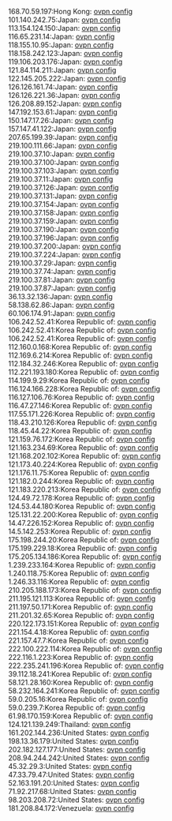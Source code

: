 168.70.59.197:Hong Kong: [ovpn config](vpn/168_70_59_197.ovpn)  
101.140.242.75:Japan: [ovpn config](vpn/101_140_242_75.ovpn)  
113.154.124.150:Japan: [ovpn config](vpn/113_154_124_150.ovpn)  
116.65.231.14:Japan: [ovpn config](vpn/116_65_231_14.ovpn)  
118.155.10.95:Japan: [ovpn config](vpn/118_155_10_95.ovpn)  
118.158.242.123:Japan: [ovpn config](vpn/118_158_242_123.ovpn)  
119.106.203.176:Japan: [ovpn config](vpn/119_106_203_176.ovpn)  
121.84.114.211:Japan: [ovpn config](vpn/121_84_114_211.ovpn)  
122.145.205.222:Japan: [ovpn config](vpn/122_145_205_222.ovpn)  
126.126.161.74:Japan: [ovpn config](vpn/126_126_161_74.ovpn)  
126.126.221.36:Japan: [ovpn config](vpn/126_126_221_36.ovpn)  
126.208.89.152:Japan: [ovpn config](vpn/126_208_89_152.ovpn)  
147.192.153.61:Japan: [ovpn config](vpn/147_192_153_61.ovpn)  
150.147.17.26:Japan: [ovpn config](vpn/150_147_17_26.ovpn)  
157.147.41.122:Japan: [ovpn config](vpn/157_147_41_122.ovpn)  
207.65.199.39:Japan: [ovpn config](vpn/207_65_199_39.ovpn)  
219.100.111.66:Japan: [ovpn config](vpn/219_100_111_66.ovpn)  
219.100.37.10:Japan: [ovpn config](vpn/219_100_37_10.ovpn)  
219.100.37.100:Japan: [ovpn config](vpn/219_100_37_100.ovpn)  
219.100.37.103:Japan: [ovpn config](vpn/219_100_37_103.ovpn)  
219.100.37.11:Japan: [ovpn config](vpn/219_100_37_11.ovpn)  
219.100.37.126:Japan: [ovpn config](vpn/219_100_37_126.ovpn)  
219.100.37.131:Japan: [ovpn config](vpn/219_100_37_131.ovpn)  
219.100.37.154:Japan: [ovpn config](vpn/219_100_37_154.ovpn)  
219.100.37.158:Japan: [ovpn config](vpn/219_100_37_158.ovpn)  
219.100.37.159:Japan: [ovpn config](vpn/219_100_37_159.ovpn)  
219.100.37.190:Japan: [ovpn config](vpn/219_100_37_190.ovpn)  
219.100.37.196:Japan: [ovpn config](vpn/219_100_37_196.ovpn)  
219.100.37.200:Japan: [ovpn config](vpn/219_100_37_200.ovpn)  
219.100.37.224:Japan: [ovpn config](vpn/219_100_37_224.ovpn)  
219.100.37.29:Japan: [ovpn config](vpn/219_100_37_29.ovpn)  
219.100.37.74:Japan: [ovpn config](vpn/219_100_37_74.ovpn)  
219.100.37.81:Japan: [ovpn config](vpn/219_100_37_81.ovpn)  
219.100.37.87:Japan: [ovpn config](vpn/219_100_37_87.ovpn)  
36.13.32.136:Japan: [ovpn config](vpn/36_13_32_136.ovpn)  
58.138.62.86:Japan: [ovpn config](vpn/58_138_62_86.ovpn)  
60.106.174.91:Japan: [ovpn config](vpn/60_106_174_91.ovpn)  
106.242.52.41:Korea Republic of: [ovpn config](vpn/106_242_52_41.ovpn)  
106.242.52.41:Korea Republic of: [ovpn config](vpn/106_242_52_41.ovpn)  
106.242.52.41:Korea Republic of: [ovpn config](vpn/106_242_52_41.ovpn)  
112.160.0.168:Korea Republic of: [ovpn config](vpn/112_160_0_168.ovpn)  
112.169.6.214:Korea Republic of: [ovpn config](vpn/112_169_6_214.ovpn)  
112.184.32.246:Korea Republic of: [ovpn config](vpn/112_184_32_246.ovpn)  
112.221.193.180:Korea Republic of: [ovpn config](vpn/112_221_193_180.ovpn)  
114.199.9.29:Korea Republic of: [ovpn config](vpn/114_199_9_29.ovpn)  
116.124.166.228:Korea Republic of: [ovpn config](vpn/116_124_166_228.ovpn)  
116.127.106.76:Korea Republic of: [ovpn config](vpn/116_127_106_76.ovpn)  
116.47.27.146:Korea Republic of: [ovpn config](vpn/116_47_27_146.ovpn)  
117.55.171.226:Korea Republic of: [ovpn config](vpn/117_55_171_226.ovpn)  
118.43.210.126:Korea Republic of: [ovpn config](vpn/118_43_210_126.ovpn)  
118.45.44.22:Korea Republic of: [ovpn config](vpn/118_45_44_22.ovpn)  
121.159.76.172:Korea Republic of: [ovpn config](vpn/121_159_76_172.ovpn)  
121.163.234.69:Korea Republic of: [ovpn config](vpn/121_163_234_69.ovpn)  
121.168.202.102:Korea Republic of: [ovpn config](vpn/121_168_202_102.ovpn)  
121.173.40.224:Korea Republic of: [ovpn config](vpn/121_173_40_224.ovpn)  
121.176.11.75:Korea Republic of: [ovpn config](vpn/121_176_11_75.ovpn)  
121.182.0.244:Korea Republic of: [ovpn config](vpn/121_182_0_244.ovpn)  
121.183.220.213:Korea Republic of: [ovpn config](vpn/121_183_220_213.ovpn)  
124.49.72.178:Korea Republic of: [ovpn config](vpn/124_49_72_178.ovpn)  
124.53.44.180:Korea Republic of: [ovpn config](vpn/124_53_44_180.ovpn)  
125.131.22.200:Korea Republic of: [ovpn config](vpn/125_131_22_200.ovpn)  
14.47.226.152:Korea Republic of: [ovpn config](vpn/14_47_226_152.ovpn)  
14.5.142.253:Korea Republic of: [ovpn config](vpn/14_5_142_253.ovpn)  
175.198.244.20:Korea Republic of: [ovpn config](vpn/175_198_244_20.ovpn)  
175.199.229.18:Korea Republic of: [ovpn config](vpn/175_199_229_18.ovpn)  
175.205.134.186:Korea Republic of: [ovpn config](vpn/175_205_134_186.ovpn)  
1.239.233.164:Korea Republic of: [ovpn config](vpn/1_239_233_164.ovpn)  
1.240.118.75:Korea Republic of: [ovpn config](vpn/1_240_118_75.ovpn)  
1.246.33.116:Korea Republic of: [ovpn config](vpn/1_246_33_116.ovpn)  
210.205.188.173:Korea Republic of: [ovpn config](vpn/210_205_188_173.ovpn)  
211.195.121.113:Korea Republic of: [ovpn config](vpn/211_195_121_113.ovpn)  
211.197.50.171:Korea Republic of: [ovpn config](vpn/211_197_50_171.ovpn)  
211.201.32.65:Korea Republic of: [ovpn config](vpn/211_201_32_65.ovpn)  
220.122.173.151:Korea Republic of: [ovpn config](vpn/220_122_173_151.ovpn)  
221.154.4.18:Korea Republic of: [ovpn config](vpn/221_154_4_18.ovpn)  
221.157.47.7:Korea Republic of: [ovpn config](vpn/221_157_47_7.ovpn)  
222.100.222.114:Korea Republic of: [ovpn config](vpn/222_100_222_114.ovpn)  
222.116.1.223:Korea Republic of: [ovpn config](vpn/222_116_1_223.ovpn)  
222.235.241.196:Korea Republic of: [ovpn config](vpn/222_235_241_196.ovpn)  
39.112.18.241:Korea Republic of: [ovpn config](vpn/39_112_18_241.ovpn)  
58.121.28.160:Korea Republic of: [ovpn config](vpn/58_121_28_160.ovpn)  
58.232.164.241:Korea Republic of: [ovpn config](vpn/58_232_164_241.ovpn)  
59.0.205.16:Korea Republic of: [ovpn config](vpn/59_0_205_16.ovpn)  
59.0.239.7:Korea Republic of: [ovpn config](vpn/59_0_239_7.ovpn)  
61.98.170.159:Korea Republic of: [ovpn config](vpn/61_98_170_159.ovpn)  
124.121.139.249:Thailand: [ovpn config](vpn/124_121_139_249.ovpn)  
161.202.144.236:United States: [ovpn config](vpn/161_202_144_236.ovpn)  
198.13.36.179:United States: [ovpn config](vpn/198_13_36_179.ovpn)  
202.182.127.177:United States: [ovpn config](vpn/202_182_127_177.ovpn)  
208.94.244.242:United States: [ovpn config](vpn/208_94_244_242.ovpn)  
45.32.29.3:United States: [ovpn config](vpn/45_32_29_3.ovpn)  
47.33.79.47:United States: [ovpn config](vpn/47_33_79_47.ovpn)  
52.163.191.20:United States: [ovpn config](vpn/52_163_191_20.ovpn)  
71.92.217.68:United States: [ovpn config](vpn/71_92_217_68.ovpn)  
98.203.208.72:United States: [ovpn config](vpn/98_203_208_72.ovpn)  
181.208.84.172:Venezuela: [ovpn config](vpn/181_208_84_172.ovpn)  
